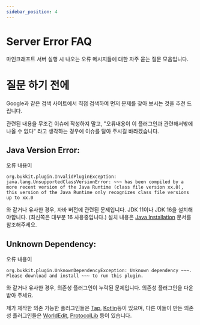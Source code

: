 ```yaml
---
sidebar_position: 4
---
```


# Server Error FAQ

마인크래프트 서버 실행 시 나오는 오류 메시지들에 대한 자주 묻는 질문 모음입니다.

# 질문 하기 전에

Google과 같은 검색 사이트에서 직접 검색하여 먼저 문제를 찾아 보시는 것을 추천 드립니다.

관련된 내용을 무조건 이슈에 작성하지 말고, "오류내용이 이 플러그인과 관련해서밖에 나올 수 없다" 라고 생각하는 경우에 이슈를 달아 주시길 바라겠습니다.

## Java Version Error:

오류 내용이

```
org.bukkit.plugin.InvalidPluginException: java.lang.UnsupportedClassVersionError: ~~~ has been compiled by a more recent version of the Java Runtime (class file version xx.0), this version of the Java Runtime only recognizes class file versions up to xx.0
```

와 같거나 유사한 경우, 자바 버전에 관련된 문제입니다. JDK 11이나 JDK 16을 설치해야합니다. (최신쪽은 대부분 16 사용중입니다.) 설치 내용은 [Java Installation](./Java-Installation) 문서를 참조해주세요.

## Unknown Dependency:

오류 내용이
```
org.bukkit.plugin.UnknownDependencyException: Unknown dependency ~~~. Please download and install ~~~ to run this plugin.
```
와 같거나 유사한 경우, 의존성 플러그인이 누락된 문제입니다. 의존성 플러그인을 다운받아 주세요.

제가 제작한 의존 가능한 플러그인들은 [Tap](https://github.com/monun/tap/releases), [Kotlin](https://github.com/monun/kotlin-plugin/releases)등이 있으며, 다른 이들이 만든 의존성 플러그인들은 [WorldEdit](https://dev.bukkit.org/projects/worldedit/files), [ProtocolLib](https://github.com/dmulloy2/ProtocolLib/releases) 등이 있습니다.